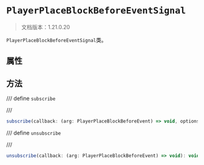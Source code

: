 # `PlayerPlaceBlockBeforeEventSignal`

> 文档版本：1.21.0.20

`PlayerPlaceBlockBeforeEventSignal`类。

## 属性

## 方法

/// define
`subscribe`


///

```js
subscribe(callback: (arg: PlayerPlaceBlockBeforeEvent) => void, options?: BlockEventOptions): (arg: PlayerPlaceBlockBeforeEvent) => void
```


/// define
`unsubscribe`


///

```js
unsubscribe(callback: (arg: PlayerPlaceBlockBeforeEvent) => void): void
```

